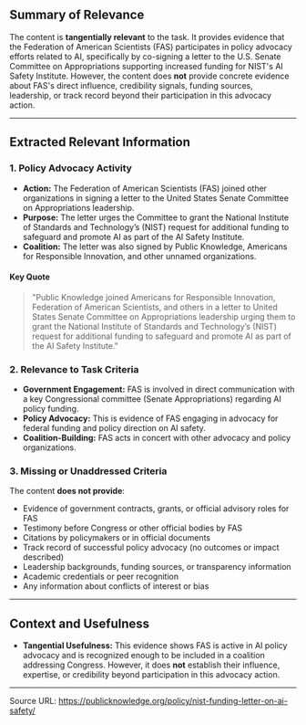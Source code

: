 ## Summary of Relevance

The content is **tangentially relevant** to the task. It provides evidence that the Federation of American Scientists (FAS) participates in policy advocacy efforts related to AI, specifically by co-signing a letter to the U.S. Senate Committee on Appropriations supporting increased funding for NIST's AI Safety Institute. However, the content does **not** provide concrete evidence about FAS's direct influence, credibility signals, funding sources, leadership, or track record beyond their participation in this advocacy action.

---

## Extracted Relevant Information

### 1. Policy Advocacy Activity

- **Action:** The Federation of American Scientists (FAS) joined other organizations in signing a letter to the United States Senate Committee on Appropriations leadership.
- **Purpose:** The letter urges the Committee to grant the National Institute of Standards and Technology’s (NIST) request for additional funding to safeguard and promote AI as part of the AI Safety Institute.
- **Coalition:** The letter was also signed by Public Knowledge, Americans for Responsible Innovation, and other unnamed organizations.

#### Key Quote
> "Public Knowledge joined Americans for Responsible Innovation, Federation of American Scientists, and others in a letter to United States Senate Committee on Appropriations leadership urging them to grant the National Institute of Standards and Technology’s (NIST) request for additional funding to safeguard and promote AI as part of the AI Safety Institute."

### 2. Relevance to Task Criteria

- **Government Engagement:** FAS is involved in direct communication with a key Congressional committee (Senate Appropriations) regarding AI policy funding.
- **Policy Advocacy:** This is evidence of FAS engaging in advocacy for federal funding and policy direction on AI safety.
- **Coalition-Building:** FAS acts in concert with other advocacy and policy organizations.

### 3. Missing or Unaddressed Criteria

The content **does not provide**:
- Evidence of government contracts, grants, or official advisory roles for FAS
- Testimony before Congress or other official bodies by FAS
- Citations by policymakers or in official documents
- Track record of successful policy advocacy (no outcomes or impact described)
- Leadership backgrounds, funding sources, or transparency information
- Academic credentials or peer recognition
- Any information about conflicts of interest or bias

---

## Context and Usefulness

- **Tangential Usefulness:** This evidence shows FAS is active in AI policy advocacy and is recognized enough to be included in a coalition addressing Congress. However, it does **not** establish their influence, expertise, or credibility beyond participation in this advocacy action.

---

Source URL: https://publicknowledge.org/policy/nist-funding-letter-on-ai-safety/